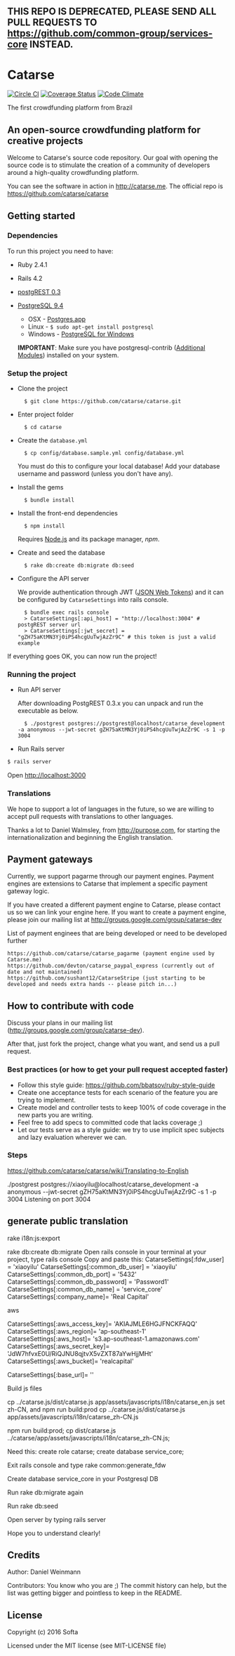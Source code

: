 ## THIS REPO IS DEPRECATED, PLEASE SEND ALL PULL REQUESTS TO https://github.com/common-group/services-core INSTEAD.

# Catarse
[![Circle CI](https://circleci.com/gh/catarse/catarse/tree/master.svg?style=svg)](https://circleci.com/gh/catarse/catarse/tree/master)
[![Coverage Status](https://coveralls.io/repos/catarse/catarse/badge.svg?branch=master)](https://coveralls.io/r/catarse/catarse?branch=master)
[![Code Climate](https://codeclimate.com/github/catarse/catarse/badges/gpa.svg)](https://codeclimate.com/github/catarse/catarse)

The first crowdfunding platform from Brazil

## An open-source crowdfunding platform for creative projects

Welcome to Catarse's source code repository.
Our goal with opening the source code is to stimulate the creation of a community of developers around a high-quality crowdfunding platform.

You can see the software in action in http://catarse.me.
The official repo is https://github.com/catarse/catarse

## Getting started

### Dependencies

To run this project you need to have:

* Ruby 2.4.1

* Rails 4.2

* [postgREST 0.3](https://github.com/PostgREST/postgrest/releases/tag/v0.3.2.0)

* [PostgreSQL 9.4](http://www.postgresql.org/)
  * OSX - [Postgres.app](http://postgresapp.com/)
  * Linux - `$ sudo apt-get install postgresql`
  * Windows - [PostgreSQL for Windows](http://www.postgresql.org/download/windows/)

  **IMPORTANT**: Make sure you have postgresql-contrib ([Additional Modules](http://www.postgresql.org/docs/9.3/static/contrib.html)) installed on your system.

### Setup the project

* Clone the project

        $ git clone https://github.com/catarse/catarse.git

* Enter project folder

        $ cd catarse

* Create the `database.yml`

        $ cp config/database.sample.yml config/database.yml

    You must do this to configure your local database!
    Add your database username and password (unless you don't have any).

* Install the gems

        $ bundle install

* Install the front-end dependencies

        $ npm install

    Requires [Node.js](https://nodejs.org/download/) and its package manager, *npm*.

* Create and seed the database

        $ rake db:create db:migrate db:seed

* Configure the API server

	We provide authentication through JWT ([JSON Web Tokens](http://jwt.io/)) and it can be configured by `CatarseSettings` into rails console.

		$ bundle exec rails console
		> CatarseSettings[:api_host] = "http://localhost:3004" # postgREST server url
		> CatarseSettings[:jwt_secret] = "gZH75aKtMN3Yj0iPS4hcgUuTwjAzZr9C" # this token is just a valid example

If everything goes OK, you can now run the project!

### Running the project

* Run API server

	After downloading PostgREST 0.3.x you can unpack and run the executable as below.

		$ ./postgrest postgres://postgrest@localhost/catarse_development -a anonymous --jwt-secret gZH75aKtMN3Yj0iPS4hcgUuTwjAzZr9C -s 1 -p 3004

* Run Rails server
```bash
$ rails server
```

Open [http://localhost:3000](http://localhost:3000)

### Translations

We hope to support a lot of languages in the future, so we are willing to accept pull requests with translations to other languages.

Thanks a lot to Daniel Walmsley, from http://purpose.com, for starting the internationalization and beginning the English translation.

## Payment gateways

Currently, we support pagarme through our payment engines. Payment engines are extensions to Catarse that implement a specific payment gateway logic.

If you have created a different payment engine to Catarse, please contact us so we can link your engine here.
If you want to create a payment engine, please join our mailing list at http://groups.google.com/group/catarse-dev

  List of payment enginees that are being developed or need to be developed further

    https://github.com/catarse/catarse_pagarme (payment engine used by Catarse.me)
    https://github.com/devton/catarse_paypal_express (currently out of date and not maintained)
    https://github.com/sushant12/CatarseStripe (just starting to be developed and needs extra hands -- please pitch in...)

## How to contribute with code

Discuss your plans in our mailing list (http://groups.google.com/group/catarse-dev).

After that, just fork the project, change what you want, and send us a pull request.

### Best practices (or how to get your pull request accepted faster)

* Follow this style guide: https://github.com/bbatsov/ruby-style-guide
* Create one acceptance tests for each scenario of the feature you are trying to implement.
* Create model and controller tests to keep 100% of code coverage in the new parts you are writing.
* Feel free to add specs to committed code that lacks coverage ;)
* Let our tests serve as a style guide: we try to use implicit spec subjects and lazy evaluation wherever we can.

### Steps
https://github.com/catarse/catarse/wiki/Translating-to-English

./postgrest postgres://xiaoyilu@localhost/catarse_development -a anonymous --jwt-secret gZH75aKtMN3Yj0iPS4hcgUuTwjAzZr9C -s 1 -p 3004
Listening on port 3004

## generate public translation
rake i18n:js:export

rake db:create db:migrate
Open rails console in your terminal at your project, type rails console
Copy and paste this:
CatarseSettings[:fdw_user] = 'xiaoyilu'
CatarseSettings[:common_db_user] = 'xiaoyilu'
CatarseSettings[:common_db_port] = '5432'
CatarseSettings[:common_db_password] = 'Password1'
CatarseSettings[:common_db_name] = 'service_core'
CatarseSettings[:company_name]= 'Real Capital'

aws

CatarseSettings[:aws_access_key]= 'AKIAJMLE6HGJFNCKFAQQ'
CatarseSettings[:aws_region]= 'ap-southeast-1'
CatarseSettings[:aws_host]= 's3.ap-southeast-1.amazonaws.com'
CatarseSettings[:aws_secret_key]= 'JdW7hfvxE0U/RiQJNU8qjtvX5vZXT87aYwHjjMHt'
CatarseSettings[:aws_bucket]= 'realcapital'



CatarseSettings[:base_url]= ''


Build js files

cp ../catarse.js/dist/catarse.js app/assets/javascripts/i18n/catarse_en.js
set zh-CN, and npm run build:prod
cp ../catarse.js/dist/catarse.js app/assets/javascripts/i18n/catarse_zh-CN.js


npm run build:prod; cp dist/catarse.js ../catarse/app/assets/javascripts/i18n/catarse_zh-CN.js;

Need this:
create role catarse;
create database service_core;

Exit rails console and type rake common:generate_fdw

Create database service_core in your Postgresql DB

Run rake db:migrate again

Run rake db:seed

Open server by typing rails server

Hope you to understand clearly!

## Credits

Author: Daniel Weinmann

Contributors: You know who you are ;) The commit history can help, but the list was getting bigger and pointless to keep in the README.

## License

Copyright (c) 2016 Softa

Licensed under the MIT license (see MIT-LICENSE file)

